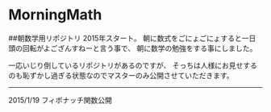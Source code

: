 # MorningMath
##朝数学用リポジトリ
2015年スタート。
朝に数式をごにょごにょすると一日頭の回転がよござんすねーと言う事で、
朝に数学の勉強をする事にしました。

一応いじり倒しているリポジトリがあるのですが、
そっちは人様にお見せするのも恥ずかし過ぎる状態なのでマスターのみ公開させていただきます。

------------------

2015/1/19 フィボナッチ関数公開
